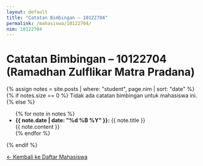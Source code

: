 ```yaml
---
layout: default
title: "Catatan Bimbingan – 10122704"
permalink: /mahasiswa/10122704/
nim: 10122704
---
```


# Catatan Bimbingan – 10122704 (Ramadhan Zulflikar Matra Pradana)

{% assign notes = site.posts | where: "student", page.nim | sort: "date" %}
{% if notes.size == 0 %}
Tidak ada catatan bimbingan untuk mahasiswa ini.
{% else %}
<ul>
  {% for note in notes %}
  <li>
    <strong>{{ note.date | date: "%d %B %Y" }}:</strong> {{ note.title }}  
    <div>{{ note.content }}</div>
  </li>
  {% endfor %}
</ul>
{% endif %}

[← Kembali ke Daftar Mahasiswa](/skripsi/mahasiswa/)
